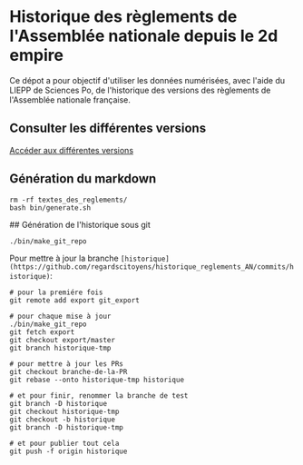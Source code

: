 # Historique des règlements de l'Assemblée nationale depuis le 2d empire

Ce dépot a pour objectif d'utiliser les données numérisées, avec l'aide du LIEPP de Sciences Po, de l'historique des versions des règlements de l'Assemblée nationale française.

## Consulter les différentes versions

[Accéder aux différentes versions](textes_des_reglements/)

## Génération du markdown

    rm -rf textes_des_reglements/
    bash bin/generate.sh

## Génération de l'historique sous git

    ./bin/make_git_repo

Pour mettre à jour la branche `[historique](https://github.com/regardscitoyens/historique_reglements_AN/commits/historique)`:

    # pour la premiére fois
    git remote add export git_export

    # pour chaque mise à jour
    ./bin/make_git_repo
    git fetch export
    git checkout export/master
    git branch historique-tmp

    # pour mettre à jour les PRs
    git checkout branche-de-la-PR
    git rebase --onto historique-tmp historique

    # et pour finir, renommer la branche de test
    git branch -D historique
    git checkout historique-tmp
    git checkout -b historique
    git branch -D historique-tmp

    # et pour publier tout cela
    git push -f origin historique
